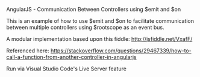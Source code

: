 AngularJS - Communication Between Controllers using $emit and $on

This is an example of how to use $emit and $on to facilitate communication between multiple controllers using $rootscope as an event bus.

A modular implementation based upon this fiddle:
http://jsfiddle.net/VxafF/

Referenced here:
https://stackoverflow.com/questions/29467339/how-to-call-a-function-from-another-controller-in-angularjs

Run via Visual Studio Code's Live Server feature